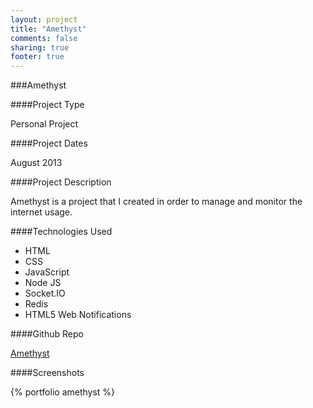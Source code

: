 ```yaml
---
layout: project
title: "Amethyst"
comments: false
sharing: true
footer: true
---
```


###Amethyst


####Project Type

Personal Project

####Project Dates

August 2013


####Project Description

Amethyst is a project that I created in order to manage and monitor the internet usage.


####Technologies Used

- HTML
- CSS
- JavaScript
- Node JS
- Socket.IO
- Redis
- HTML5 Web Notifications


####Github Repo

[Amethyst](https://github.com/anchetaWern/amethyst)


####Screenshots

{% portfolio amethyst %}
